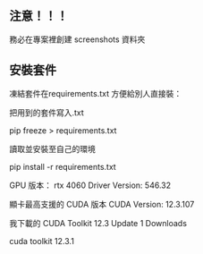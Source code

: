 ## 注意！！！
務必在專案裡創建 screenshots 資料夾

## 安裝套件
凍結套件在requirements.txt 方便給別人直接裝：

把用到的套件寫入.txt

pip freeze > requirements.txt 

讀取並安裝至自己的環境

pip install -r requirements.txt



GPU 版本：
rtx 4060 
Driver Version: 546.32

顯卡最高支援的 CUDA 版本
CUDA Version: 12.3.107

我下載的
CUDA Toolkit 12.3 Update 1 Downloads

cuda toolkit 12.3.1
